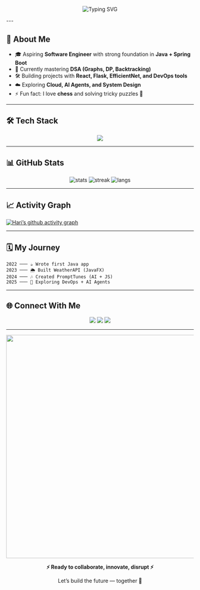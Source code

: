 <!-- Special GitHub Profile README for Harichandra1 -->

<!-- Special GitHub Profile README for Harichandra1 -->

<!-- Banner / Hero Section -->
<div align="center">

![Typing SVG](https://readme-typing-svg.demolab.com?font=Fira+Code&size=28&duration=3000&pause=1000&color=00BFFF&center=true&vCenter=true&width=900&lines=Hi+%F0%9F%91%8B+I'm+Hari+Chandra+Prasad+Rao;Backend+Engineer+%7C+DevOps+Explorer;AI+Agent+Builder+%7C+Problem+Solver;Always+Learning+%7C+Always+Building)

</div>
---

## 🚀 About Me
- 🎓 Aspiring **Software Engineer** with strong foundation in **Java + Spring Boot**
- 🧠 Currently mastering **DSA (Graphs, DP, Backtracking)**  
- 🛠️ Building projects with **React, Flask, EfficientNet, and DevOps tools**
- ☁️ Exploring **Cloud, AI Agents, and System Design**
- ⚡ Fun fact: I love **chess** and solving tricky puzzles 🧩

---

## 🛠️ Tech Stack
<p align="center">
  <img src="https://skillicons.dev/icons?i=java,spring,react,tailwind,flask,py,cpp,mysql,git,docker,aws" />
</p>

---

## 📊 GitHub Stats
<p align="center">
  <img src="https://github-readme-stats.vercel.app/api?username=Harichandra1&show_icons=true&theme=tokyonight" alt="stats" />
  <img src="https://github-readme-streak-stats.herokuapp.com/?user=Harichandra1&theme=tokyonight" alt="streak" />
  <img src="https://github-readme-stats.vercel.app/api/top-langs/?username=Harichandra1&layout=compact&theme=tokyonight" alt="langs" />
</p>

---

## 📈 Activity Graph
[![Hari’s github activity graph](https://github-readme-activity-graph.vercel.app/graph?username=Harichandra1&theme=react-dark)](https://github.com/ashutosh00710/github-readme-activity-graph)

---

## 🗓️ My Journey
```text
2022 ─── ☕ Wrote first Java app
2023 ─── 🌦️ Built WeatherAPI (JavaFX)
2024 ─── 🎶 Created PromptTunes (AI + JS)
2025 ─── 🚀 Exploring DevOps + AI Agents
```

---

## 🌐 Connect With Me
<p align="center">
  <a href="[https://linkedin.com/in/YOUR-LINKEDIN](https://www.linkedin.com/in/hari-chandra-prasad-rao-689428244/)"><img src="https://img.shields.io/badge/LinkedIn-blue?logo=linkedin&logoColor=white"></a>
  <a href="mailto:cheetiharichandra2@gmail.com"><img src="https://img.shields.io/badge/Email-red?logo=gmail&logoColor=white"></a>
  <a href="https://leetcode.com/u/Hari5423/"><img src="https://img.shields.io/badge/LeetCode-orange?logo=leetcode&logoColor=white"></a>
</p>

---

<p align="center">
  <img src="https://raw.githubusercontent.com/Harichandra1/Harichandra1/main/assets/divider.gif" width="600"/>
</p>

<p align="center">
   <b>⚡ Ready to collaborate, innovate, disrupt ⚡</b>  
</p>

<p align="center">
   Let’s build the future — together 🚀
</p>
